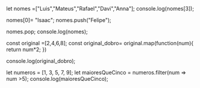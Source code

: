 
let nomes =["Luis","Mateus","Rafael","Davi","Anna"];
console.log(nomes[3]);

nomes[0]= "Isaac";
nomes.push("Felipe");

nomes.pop;
console.log(nomes);

const original =[2,4,6,8];
const original_dobro= original.map(function(num){
    return num*2;
})

console.log(original_dobro);


let numeros = [1, 3, 5, 7, 9];
let maioresQueCinco = numeros.filter(num => num >5);
console.log(maioresQueCinco);
